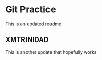 # Git Practice

This is an updated readme


## XMTRINIDAD
This is another update that hopefully works
